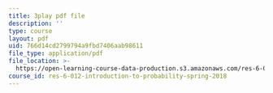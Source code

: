 ```yaml
---
title: 3play pdf file
description: ''
type: course
layout: pdf
uid: 766d14cd2799794a9fbd7406aab98611
file_type: application/pdf
file_location: >-
  https://open-learning-course-data-production.s3.amazonaws.com/res-6-012-introduction-to-probability-spring-2018/766d14cd2799794a9fbd7406aab98611_5kdv3r-YgK0.pdf
course_id: res-6-012-introduction-to-probability-spring-2018
---
```


